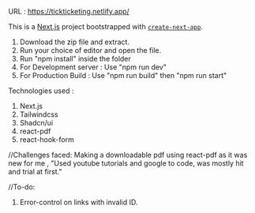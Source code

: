 
URL : https://tickticketing.netlify.app/

This is a [Next.js](https://nextjs.org/) project bootstrapped with [`create-next-app`](https://github.com/vercel/next.js/tree/canary/packages/create-next-app).

1. Download the zip file and extract.
2. Run your choice of editor and open the file.
3. Run "npm install" inside the folder
4. For Development server : Use "npm run dev"
5. For Production Build : Use "npm run build" then "npm run start"

Technologies used : 
1. Next.js
2. Tailwindcss
3. Shadcn/ui
4. react-pdf
5. react-hook-form

//Challenges faced: 
Making a downloadable pdf using react-pdf as it was new for me , "Used youtube tutorials and google to code, was mostly hit and trial at first."


//To-do: 

1. Error-control on links with invalid ID.

